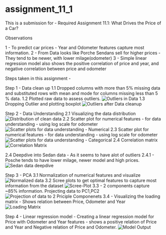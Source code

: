 # assignment_11_1
This is a submission for - Required Assignment 11.1: What Drives the Price of a Car?

Observations

1 - To predict car prices - Year and Odometer features capture most information.
2 - From Data looks like Porche Sendans sell for higher prices - They tend to be newer, with lower milage(odometer)
3 - Simple linear regression model also shows the positive correlation of price and year, and negative correlation between price and odometer

Steps taken in this assignment - 

Step 1 - Data clean up
1.1 Dropped columns with more than 5% missing data and substituted rows with mean and mode for columns missing less than 5 % data.
1.2 Plotted raw data to assess outliers.
![Outliers in Data](boxplot-rawdata.png)
1.3 Dropping Outlier and plotting boxplot 
![Outliers after Data cleanup](boxplot-cleandata.png)


Step 2 - Data Understanding 
2.1 Visualizing the data distribution
![Distribution of clean data](distribution-cleanup.png)
2.2 Scatter plot for numerical features - for data understanding - using log scale for odometer
![Scatter plots for data understanding - Numerical](scatter-plot-numerical.png)
2.3 Scatter plot for numerical features - for data understanding - using log scale for odometer
![Scatter plots for data understanding - Categorical](scatter-plot-categorical.png)
2.4 Correlation matrix 
![Correlation Matrix](correlation.png)

2.4 Deepdive into Sedan data - As it seems to have alot of outliers
2.4.1 - Posche tends to have lower milage, newer model and high prices.
![Sedan data deepdive](boxplots-sedan-cleandata.png)


Step 3 - PCA
3.1 Normalization of numerical features and visualize
![Normalized data](normalized-boxplots-price_odo.png)
3.2 Scree plots to get optimal features to capture most information from the dataset
![Scree-Plot](screeplots.png)
3.3 - 2 components capture ~85% information. Projecting data to PC1,PC2
![Projection of data to 2 Priciple Componenets](PCA.png)
3.4 - Visualizing the loading matrix - Shows relation between Price, Odometer and Year
![Loading Matrix](loading-matrix.png)

Step 4 - Linear regression model - Creating a linear regression model for Price with Odometer and Year features - shows a positive relation of Price and Year and Negative relation of Price and Odometer.
![Model Output](model-output.png)






